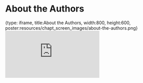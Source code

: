 # About the Authors
 
{type: iframe, title:About the Authors, width:800, height:600, poster:resources/chapt_screen_images/about-the-authors.png}
![](https://hutchdatascience.org/S1_Intro_to_Command_Line/no_toc/about-the-authors.html)
 

 
